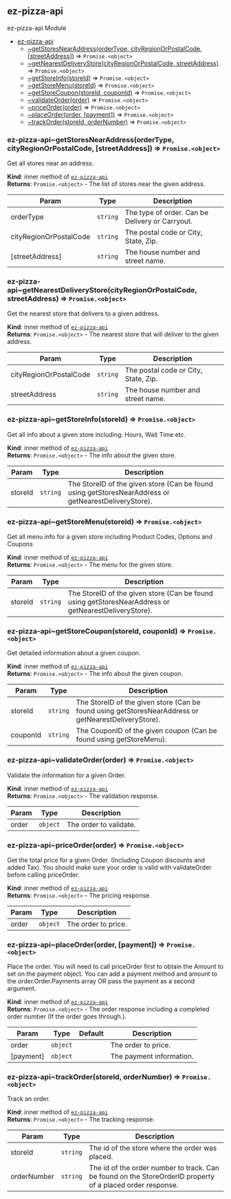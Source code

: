 <a name="module_ez-pizza-api"></a>

## ez-pizza-api
ez-pizza-api Module


* [ez-pizza-api](#module_ez-pizza-api)
    * [~getStoresNearAddress(orderType, cityRegionOrPostalCode, [streetAddress])](#module_ez-pizza-api..getStoresNearAddress) ⇒ <code>Promise.&lt;object&gt;</code>
    * [~getNearestDeliveryStore(cityRegionOrPostalCode, streetAddress)](#module_ez-pizza-api..getNearestDeliveryStore) ⇒ <code>Promise.&lt;object&gt;</code>
    * [~getStoreInfo(storeId)](#module_ez-pizza-api..getStoreInfo) ⇒ <code>Promise.&lt;object&gt;</code>
    * [~getStoreMenu(storeId)](#module_ez-pizza-api..getStoreMenu) ⇒ <code>Promise.&lt;object&gt;</code>
    * [~getStoreCoupon(storeId, couponId)](#module_ez-pizza-api..getStoreCoupon) ⇒ <code>Promise.&lt;object&gt;</code>
    * [~validateOrder(order)](#module_ez-pizza-api..validateOrder) ⇒ <code>Promise.&lt;object&gt;</code>
    * [~priceOrder(order)](#module_ez-pizza-api..priceOrder) ⇒ <code>Promise.&lt;object&gt;</code>
    * [~placeOrder(order, [payment])](#module_ez-pizza-api..placeOrder) ⇒ <code>Promise.&lt;object&gt;</code>
    * [~trackOrder(storeId, orderNumber)](#module_ez-pizza-api..trackOrder) ⇒ <code>Promise.&lt;object&gt;</code>

<a name="module_ez-pizza-api..getStoresNearAddress"></a>

### ez-pizza-api~getStoresNearAddress(orderType, cityRegionOrPostalCode, [streetAddress]) ⇒ <code>Promise.&lt;object&gt;</code>
Get all stores near an address.

**Kind**: inner method of [<code>ez-pizza-api</code>](#module_ez-pizza-api)  
**Returns**: <code>Promise.&lt;object&gt;</code> - The list of stores near the given address.  

| Param | Type | Description |
| --- | --- | --- |
| orderType | <code>string</code> | The type of order. Can be Delivery or Carryout. |
| cityRegionOrPostalCode | <code>string</code> | The postal code or City, State, Zip. |
| [streetAddress] | <code>string</code> | The house number and street name. |

<a name="module_ez-pizza-api..getNearestDeliveryStore"></a>

### ez-pizza-api~getNearestDeliveryStore(cityRegionOrPostalCode, streetAddress) ⇒ <code>Promise.&lt;object&gt;</code>
Get the nearest store that delivers to a given address.

**Kind**: inner method of [<code>ez-pizza-api</code>](#module_ez-pizza-api)  
**Returns**: <code>Promise.&lt;object&gt;</code> - The nearest store that will deliver to the given address.  

| Param | Type | Description |
| --- | --- | --- |
| cityRegionOrPostalCode | <code>string</code> | The postal code or City, State, Zip. |
| streetAddress | <code>string</code> | The house number and street name. |

<a name="module_ez-pizza-api..getStoreInfo"></a>

### ez-pizza-api~getStoreInfo(storeId) ⇒ <code>Promise.&lt;object&gt;</code>
Get all info about a given store including: Hours, Wait Time etc.

**Kind**: inner method of [<code>ez-pizza-api</code>](#module_ez-pizza-api)  
**Returns**: <code>Promise.&lt;object&gt;</code> - The info about the given store.  

| Param | Type | Description |
| --- | --- | --- |
| storeId | <code>string</code> | The StoreID of the given store (Can be found using getStoresNearAddress or getNearestDeliveryStore). |

<a name="module_ez-pizza-api..getStoreMenu"></a>

### ez-pizza-api~getStoreMenu(storeId) ⇒ <code>Promise.&lt;object&gt;</code>
Get all menu info for a given store including Product Codes, Options and Coupons

**Kind**: inner method of [<code>ez-pizza-api</code>](#module_ez-pizza-api)  
**Returns**: <code>Promise.&lt;object&gt;</code> - The menu for the given store.  

| Param | Type | Description |
| --- | --- | --- |
| storeId | <code>string</code> | The StoreID of the given store (Can be found using getStoresNearAddress or getNearestDeliveryStore). |

<a name="module_ez-pizza-api..getStoreCoupon"></a>

### ez-pizza-api~getStoreCoupon(storeId, couponId) ⇒ <code>Promise.&lt;object&gt;</code>
Get detailed information about a given coupon.

**Kind**: inner method of [<code>ez-pizza-api</code>](#module_ez-pizza-api)  
**Returns**: <code>Promise.&lt;object&gt;</code> - The info about the given coupon.  

| Param | Type | Description |
| --- | --- | --- |
| storeId | <code>string</code> | The StoreID of the given store (Can be found using getStoresNearAddress or getNearestDeliveryStore). |
| couponId | <code>string</code> | The CouponID of the given coupon (Can be found using getStoreMenu). |

<a name="module_ez-pizza-api..validateOrder"></a>

### ez-pizza-api~validateOrder(order) ⇒ <code>Promise.&lt;object&gt;</code>
Validate the information for a given Order.

**Kind**: inner method of [<code>ez-pizza-api</code>](#module_ez-pizza-api)  
**Returns**: <code>Promise.&lt;object&gt;</code> - The validation response.  

| Param | Type | Description |
| --- | --- | --- |
| order | <code>object</code> | The order to validate. |

<a name="module_ez-pizza-api..priceOrder"></a>

### ez-pizza-api~priceOrder(order) ⇒ <code>Promise.&lt;object&gt;</code>
Get the total price for a given Order. (Including Coupon discounts and added Tax).
You should make sure your order is valid with validateOrder before calling priceOrder.

**Kind**: inner method of [<code>ez-pizza-api</code>](#module_ez-pizza-api)  
**Returns**: <code>Promise.&lt;object&gt;</code> - The pricing response.  

| Param | Type | Description |
| --- | --- | --- |
| order | <code>object</code> | The order to price. |

<a name="module_ez-pizza-api..placeOrder"></a>

### ez-pizza-api~placeOrder(order, [payment]) ⇒ <code>Promise.&lt;object&gt;</code>
Place the order.
You will need to call priceOrder first to obtain the Amount to set on the payment object.
You can add a payment method and amount to the order.Order.Payments array OR pass the payment as a second argument.

**Kind**: inner method of [<code>ez-pizza-api</code>](#module_ez-pizza-api)  
**Returns**: <code>Promise.&lt;object&gt;</code> - The order response including a completed order number (If the order goes through.).  

| Param | Type | Default | Description |
| --- | --- | --- | --- |
| order | <code>object</code> |  | The order to price. |
| [payment] | <code>object</code> | <code></code> | The payment information. |

<a name="module_ez-pizza-api..trackOrder"></a>

### ez-pizza-api~trackOrder(storeId, orderNumber) ⇒ <code>Promise.&lt;object&gt;</code>
Track an order.

**Kind**: inner method of [<code>ez-pizza-api</code>](#module_ez-pizza-api)  
**Returns**: <code>Promise.&lt;object&gt;</code> - The tracking response.  

| Param | Type | Description |
| --- | --- | --- |
| storeId | <code>string</code> | The id of the store where the order was placed. |
| orderNumber | <code>string</code> | The id of the order number to track. Can be found on the StoreOrderID property of a placed order response. |

